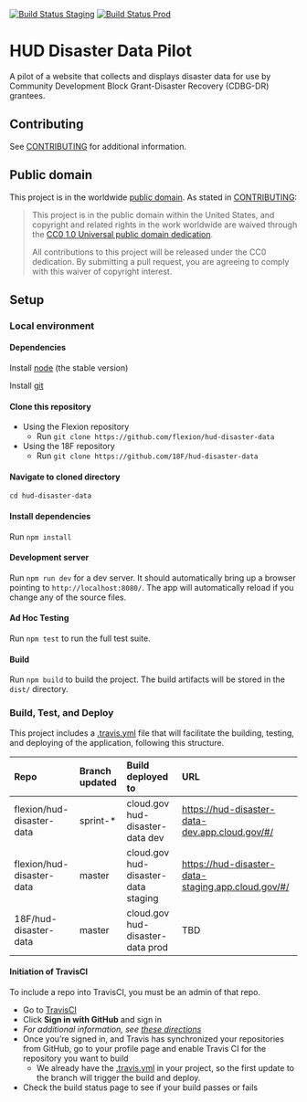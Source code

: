 [![Build Status Staging](https://img.shields.io/travis/flexion/hud-disaster-data/master.svg?label=build-staging)](https://travis-ci.org/flexion/hud-disaster-data)
[![Build Status Prod](https://img.shields.io/travis/18F/hud-disaster-data/master.svg?label=build-prod)](https://travis-ci.org/18F/hud-disaster-data)

# HUD Disaster Data Pilot

A pilot of a website that collects and displays disaster data for use by Community Development Block Grant-Disaster Recovery (CDBG-DR) grantees.

## Contributing

See [CONTRIBUTING](CONTRIBUTING.md) for additional information.

## Public domain

This project is in the worldwide [public domain](LICENSE.md). As stated in [CONTRIBUTING](CONTRIBUTING.md):

> This project is in the public domain within the United States, and copyright and related rights in the work worldwide are waived through the [CC0 1.0 Universal public domain dedication](https://creativecommons.org/publicdomain/zero/1.0/).
>
> All contributions to this project will be released under the CC0 dedication. By submitting a pull request, you are agreeing to comply with this waiver of copyright interest.

## Setup
### Local environment
#### Dependencies
Install [node](https://nodejs.org/en/) (the stable version)

Install [git](https://git-scm.com/)

#### Clone this repository

- Using the Flexion repository
  - Run `git clone https://github.com/flexion/hud-disaster-data`
- Using the 18F repository
  - Run `git clone https://github.com/18F/hud-disaster-data`

#### Navigate to cloned directory

`cd hud-disaster-data`

#### Install dependencies
Run `npm install`

#### Development server

Run `npm run dev` for a dev server. It should automatically bring up a browser pointing to `http://localhost:8080/`. The app will automatically reload if you change any of the source files.

#### Ad Hoc Testing

Run `npm test` to run the full test suite.

#### Build

Run `npm build` to build the project. The build artifacts will be stored in the `dist/` directory.

### Build, Test, and Deploy
This project includes a [.travis.yml](.travis.yml) file that will facilitate the building, testing, and deploying of the application, following this structure.

| Repo                      | Branch updated | Build deployed to                   | URL
|:--------------------------|:---------------|:------------------------------------|:------------------------------|
| flexion/hud-disaster-data | sprint-*       | cloud.gov hud-disaster-data dev     |https://hud-disaster-data-dev.app.cloud.gov/#/ |
| flexion/hud-disaster-data | master         | cloud.gov hud-disaster-data staging |https://hud-disaster-data-staging.app.cloud.gov/#/ |
| 18F/hud-disaster-data     | master         | cloud.gov hud-disaster-data prod    | TBD  |

#### Initiation of TravisCI
To include a repo into TravisCI, you must be an admin of that repo.
- Go to [TravisCI](http://travis-ci.org)
- Click **Sign in with GitHub** and sign in
 - *For additional information, see [these directions](https://docs.travis-ci.com/user/getting-started/)*
- Once you’re signed in, and Travis has synchronized your repositories from GitHub, go to your profile page and enable Travis CI for the repository you want to build
  - We already have the [.travis.yml](.travis.yml) in your project, so the first update to the branch will trigger the build and deploy.
- Check the build status page to see if your build passes or fails
